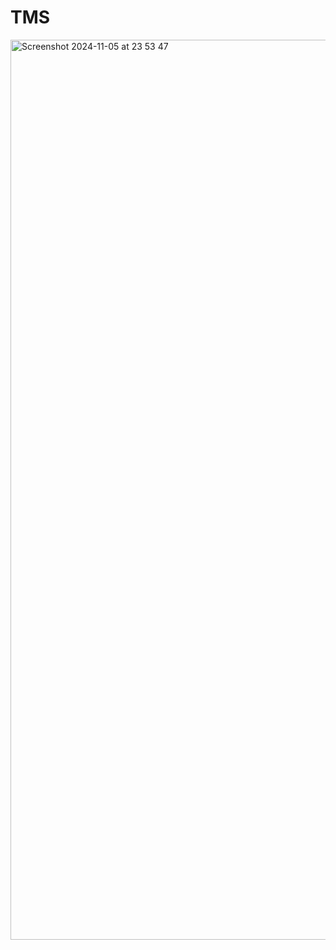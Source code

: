 # TMS
<img width="1440" alt="Screenshot 2024-11-05 at 23 53 47" src="https://github.com/user-attachments/assets/46790485-73a7-4442-ab1f-7d92f1615e02">

